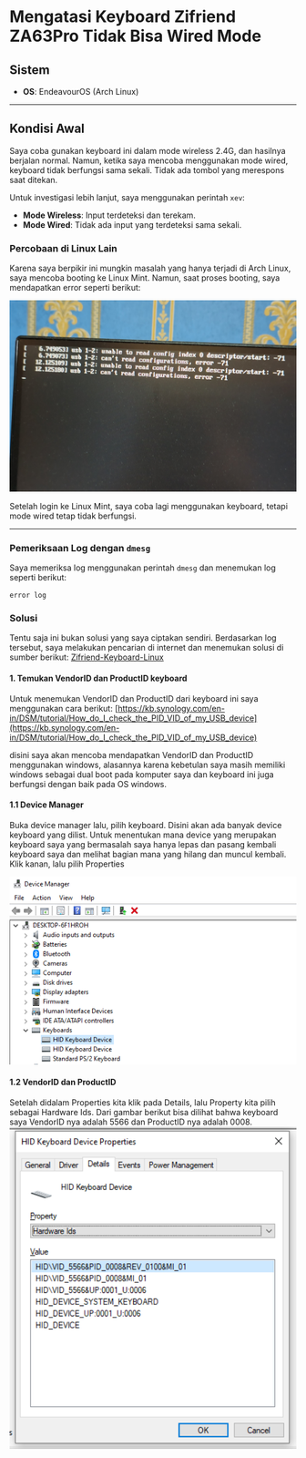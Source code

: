 # Mengatasi Keyboard Zifriend ZA63Pro Tidak Bisa Wired Mode

## Sistem
- **OS**: EndeavourOS (Arch Linux)

---

## Kondisi Awal
Saya coba gunakan keyboard ini dalam mode wireless 2.4G, dan hasilnya berjalan normal. Namun, ketika saya mencoba menggunakan mode wired, keyboard tidak berfungsi sama sekali. Tidak ada tombol yang merespons saat ditekan.

Untuk investigasi lebih lanjut, saya menggunakan perintah `xev`:
- **Mode Wireless**: Input terdeteksi dan terekam.
- **Mode Wired**: Tidak ada input yang terdeteksi sama sekali.

### Percobaan di Linux Lain
Karena saya berpikir ini mungkin masalah yang hanya terjadi di Arch Linux, saya mencoba booting ke Linux Mint. Namun, saat proses booting, saya mendapatkan error seperti berikut:

<img src="https://raw.githubusercontent.com/rizkia-as-pac/fix-zifriend-za63pro-on-linux/refs/heads/main/1734652914276.jpg" width="600">

Setelah login ke Linux Mint, saya coba lagi menggunakan keyboard, tetapi mode wired tetap tidak berfungsi.

---

### Pemeriksaan Log dengan `dmesg`
Saya memeriksa log menggunakan perintah `dmesg` dan menemukan log seperti berikut:

```log
error log
```

### Solusi
Tentu saja ini bukan solusi yang saya ciptakan sendiri. Berdasarkan log tersebut, saya melakukan pencarian di internet dan menemukan solusi di sumber berikut:
[Zifriend-Keyboard-Linux](https://github.com/ken-kuro/Zifriend-Keyboard-Linux/)

#### 1. Temukan VendorID dan ProductID keyboard
Untuk menemukan VendorID dan ProductID dari keyboard ini saya menggunakan cara berikut:
[https://kb.synology.com/en-in/DSM/tutorial/How_do_I_check_the_PID_VID_of_my_USB_device](https://kb.synology.com/en-in/DSM/tutorial/How_do_I_check_the_PID_VID_of_my_USB_device)

disini saya akan mencoba mendapatkan VendorID dan ProductID menggunakan windows, alasannya karena kebetulan saya masih memiliki windows sebagai dual boot pada komputer saya dan keyboard ini juga berfungsi dengan baik pada OS windows.

#### 1.1 Device Manager
Buka device manager lalu, pilih keyboard. Disini akan ada banyak device keyboard yang dilist. Untuk menentukan mana device yang merupakan keyboard saya yang bermasalah saya hanya lepas dan pasang kembali keyboard saya dan melihat bagian mana yang hilang dan muncul kembali. Klik kanan, lalu pilih Properties



<img src="https://raw.githubusercontent.com/rizkia-as-pac/fix-zifriend-za63pro-on-linux/refs/heads/main/2342341241412.png" width="600">

#### 1.2 VendorID dan ProductID
Setelah didalam Properties kita klik pada Details, lalu Property kita pilih sebagai Hardware Ids. Dari gambar berikut bisa dilihat bahwa keyboard saya VendorID nya adalah 5566 dan ProductID nya adalah 0008.
<img src="https://raw.githubusercontent.com/rizkia-as-pac/fix-zifriend-za63pro-on-linux/refs/heads/main/3489589435689.png" width="600">
